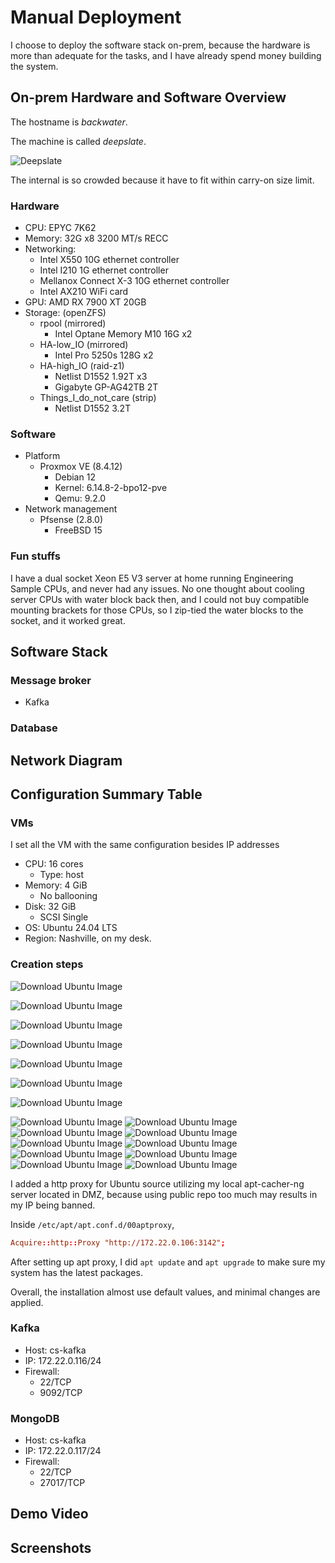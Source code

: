 # Manual Deployment

I choose to deploy the software stack on-prem, because the hardware is more than adequate for the tasks, and I have already spend money building the system.

## On-prem Hardware and Software Overview

The hostname is *backwater*.

The machine is called *deepslate*.

![Deepslate](./assets/photos/deepslate.jpg)

The internal is so crowded because it have to fit within carry-on size limit.

### Hardware

- CPU: EPYC 7K62
- Memory: 32G x8 3200 MT/s RECC
- Networking:
    - Intel X550 10G ethernet controller
    - Intel I210 1G ethernet controller
    - Mellanox Connect X-3 10G ethernet controller
    - Intel AX210 WiFi card
- GPU: AMD RX 7900 XT 20GB
- Storage: (openZFS)
    - rpool (mirrored)
        - Intel Optane Memory M10 16G x2
    - HA-low_IO (mirrored)
        - Intel Pro 5250s 128G x2
    - HA-high_IO (raid-z1)
        - Netlist D1552 1.92T x3
        - Gigabyte GP-AG42TB 2T
    - Things_I_do_not_care (strip)
        - Netlist D1552 3.2T

### Software

- Platform
    - Proxmox VE (8.4.12)
        - Debian 12
        - Kernel: 6.14.8-2-bpo12-pve
        - Qemu: 9.2.0
- Network management
    - Pfsense (2.8.0)
        - FreeBSD 15

### Fun stuffs

I have a dual socket Xeon E5 V3 server at home running Engineering Sample CPUs, and never had any issues. No one thought about cooling server CPUs with water block back then, and I could not buy compatible mounting brackets for those CPUs, so I zip-tied the water blocks to the socket, and it worked great.

## Software Stack

### Message broker

- Kafka

### Database



## Network Diagram



## Configuration Summary Table

### VMs

I set all the VM with the same configuration besides IP addresses

- CPU: 16 cores
    - Type: host
- Memory: 4 GiB
    - No ballooning
- Disk: 32 GiB
    - SCSI Single
- OS: Ubuntu 24.04 LTS
- Region: Nashville, on my desk.

### Creation steps

![Download Ubuntu Image](./assets/screenshots/VM_setup/0.png)

![Download Ubuntu Image](./assets/screenshots/VM_setup/1.png)

![Download Ubuntu Image](./assets/screenshots/VM_setup/2.png)

![Download Ubuntu Image](./assets/screenshots/VM_setup/3.png)

![Download Ubuntu Image](./assets/screenshots/VM_setup/4.png)

![Download Ubuntu Image](./assets/screenshots/VM_setup/5.png)

![Download Ubuntu Image](./assets/screenshots/VM_setup/6.png)

![Download Ubuntu Image](./assets/screenshots/VM_setup/7.png)
![Download Ubuntu Image](./assets/screenshots/VM_setup/8.png)
![Download Ubuntu Image](./assets/screenshots/VM_setup/9.png)
![Download Ubuntu Image](./assets/screenshots/VM_setup/10.png)
![Download Ubuntu Image](./assets/screenshots/VM_setup/11.png)
![Download Ubuntu Image](./assets/screenshots/VM_setup/12.png)
![Download Ubuntu Image](./assets/screenshots/VM_setup/13.png)
![Download Ubuntu Image](./assets/screenshots/VM_setup/14.png)
![Download Ubuntu Image](./assets/screenshots/VM_setup/15.png)
![Download Ubuntu Image](./assets/screenshots/VM_setup/16.png)

I added a http proxy for Ubuntu source utilizing my local apt-cacher-ng server located in DMZ, because using public repo too much may results in my IP being banned.

Inside `/etc/apt/apt.conf.d/00aptproxy`,

```conf
Acquire::http::Proxy "http://172.22.0.106:3142";
```

After setting up apt proxy, I did `apt update` and `apt upgrade` to make sure my system has the latest packages.

Overall, the installation almost use default values, and minimal changes are applied.

### Kafka

- Host: cs-kafka
- IP: 172.22.0.116/24
- Firewall:
    - 22/TCP
    - 9092/TCP

### MongoDB

- Host: cs-kafka
- IP: 172.22.0.117/24
- Firewall:
    - 22/TCP
    - 27017/TCP

## Demo Video

## Screenshots
